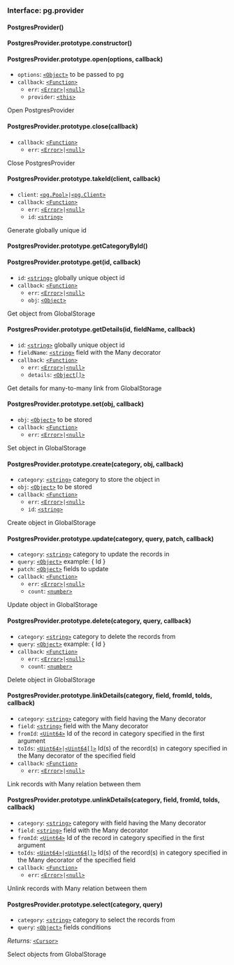 ### Interface: pg.provider

#### PostgresProvider()



#### PostgresProvider.prototype.constructor()



#### PostgresProvider.prototype.open(options, callback)

- `options`: [`<Object>`] to be passed to pg
- `callback`: [`<Function>`]
  - `err`: [`<Error>`]` | `[`<null>`]
  - `provider`: [`<this>`]

Open PostgresProvider


#### PostgresProvider.prototype.close(callback)

- `callback`: [`<Function>`]
  - `err`: [`<Error>`]` | `[`<null>`]

Close PostgresProvider


#### PostgresProvider.prototype.takeId(client, callback)

- `client`: [`<pg.Pool>`]` | `[`<pg.Client>`]
- `callback`: [`<Function>`]
  - `err`: [`<Error>`]` | `[`<null>`]
  - `id`: [`<string>`]

Generate globally unique id


#### PostgresProvider.prototype.getCategoryById()



#### PostgresProvider.prototype.get(id, callback)

- `id`: [`<string>`] globally unique object id
- `callback`: [`<Function>`]
  - `err`: [`<Error>`]` | `[`<null>`]
  - `obj`: [`<Object>`]

Get object from GlobalStorage


#### PostgresProvider.prototype.getDetails(id, fieldName, callback)

- `id`: [`<string>`] globally unique object id
- `fieldName`: [`<string>`] field with the Many decorator
- `callback`: [`<Function>`]
  - `err`: [`<Error>`]` | `[`<null>`]
  - `details`: [`<Object[]>`][`<Object>`]

Get details for many-to-many link from GlobalStorage


#### PostgresProvider.prototype.set(obj, callback)

- `obj`: [`<Object>`] to be stored
- `callback`: [`<Function>`]
  - `err`: [`<Error>`]` | `[`<null>`]

Set object in GlobalStorage


#### PostgresProvider.prototype.create(category, obj, callback)

- `category`: [`<string>`] category to store the object in
- `obj`: [`<Object>`] to be stored
- `callback`: [`<Function>`]
  - `err`: [`<Error>`]` | `[`<null>`]
  - `id`: [`<string>`]

Create object in GlobalStorage


#### PostgresProvider.prototype.update(category, query, patch, callback)

- `category`: [`<string>`] category to update the records in
- `query`: [`<Object>`] example: { Id }
- `patch`: [`<Object>`] fields to update
- `callback`: [`<Function>`]
  - `err`: [`<Error>`]` | `[`<null>`]
  - `count`: [`<number>`]

Update object in GlobalStorage


#### PostgresProvider.prototype.delete(category, query, callback)

- `category`: [`<string>`] category to delete the records from
- `query`: [`<Object>`] example: { Id }
- `callback`: [`<Function>`]
  - `err`: [`<Error>`]` | `[`<null>`]
  - `count`: [`<number>`]

Delete object in GlobalStorage


#### PostgresProvider.prototype.linkDetails(category, field, fromId, toIds, callback)

- `category`: [`<string>`] category with field having the Many decorator
- `field`: [`<string>`] field with the Many decorator
- `fromId`: [`<Uint64>`] Id of the record in category specified in the first
      argument
- `toIds`: [`<Uint64>`]` | `[`<Uint64[]>`][`<Uint64>`] Id(s) of the record(s) in
      category specified in the Many decorator of the specified field
- `callback`: [`<Function>`]
  - `err`: [`<Error>`]` | `[`<null>`]

Link records with Many relation between them


#### PostgresProvider.prototype.unlinkDetails(category, field, fromId, toIds, callback)

- `category`: [`<string>`] category with field having the Many decorator
- `field`: [`<string>`] field with the Many decorator
- `fromId`: [`<Uint64>`] Id of the record in category specified in the first
      argument
- `toIds`: [`<Uint64>`]` | `[`<Uint64[]>`][`<Uint64>`] Id(s) of the record(s) in
      category specified in the Many decorator of the specified field
- `callback`: [`<Function>`]
  - `err`: [`<Error>`]` | `[`<null>`]

Unlink records with Many relation between them


#### PostgresProvider.prototype.select(category, query)

- `category`: [`<string>`] category to select the records from
- `query`: [`<Object>`] fields conditions

_Returns:_ [`<Cursor>`]

Select objects from GlobalStorage


[`<pg.Pool>`]: https://github.com/brianc/node-pg-pool
[`<pg.Client>`]: https://github.com/brianc/node-postgres
[`<Uint64>`]: https://github.com/metarhia/common/blob/master/lib/uint64.js
[`<Cursor>`]: https://github.com/metarhia/globalstorage/blob/master/lib/cursor.js
[`<Object>`]: https://developer.mozilla.org/en-US/docs/Web/JavaScript/Reference/Global_Objects/Object
[`<Function>`]: https://developer.mozilla.org/en-US/docs/Web/JavaScript/Reference/Global_Objects/Function
[`<Error>`]: https://developer.mozilla.org/en-US/docs/Web/JavaScript/Reference/Global_Objects/Error
[`<null>`]: https://developer.mozilla.org/en-US/docs/Web/JavaScript/Data_structures#Null_type
[`<number>`]: https://developer.mozilla.org/en-US/docs/Web/JavaScript/Data_structures#Number_type
[`<string>`]: https://developer.mozilla.org/en-US/docs/Web/JavaScript/Data_structures#String_type
[`<this>`]: https://developer.mozilla.org/en-US/docs/Web/JavaScript/Reference/Operators/this
